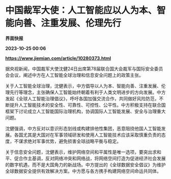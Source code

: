 # 中国裁军大使：人工智能应以人为本、智能向善、注重发展、伦理先行
**界面快报**

**2023-10-25 00:06**

**https://www.jiemian.com/article/10280373.html**

据央视新闻，中国裁军大使沈健24日出席第78届联合国大会裁军与国际安全委员会会议，阐述中方在人工智能全球治理和信息安全问题上的政策主张。

关于人工智能全球治理，沈健表示，中方倡导以人为本、智能向善、注重发展、伦理先行等理念，主张确保人工智能始终朝着有利于人类文明进步的方向发展。中方发起《全球人工智能治理倡议》，呼吁各国加强交流合作，共同做好风险防范，不断提升人工智能技术的安全性、可靠性、可控性、公平性。中方积极支持在联合国框架下讨论成立人工智能国际治理机构，协调国际人工智能发展、安全与治理重大问题。

沈健强调，中方反对以意识形态划线或构建排他性集团，恶意阻挠他国人工智能发展。各国尤其是大国对在军事领域研发和使用人工智能技术应该采取慎重负责的态度，不谋求绝对军事优势，避免损害全球战略平衡与稳定。

关于信息安全问题，沈健表示，维护网络空间和平属性是唯一选项，要突出求和平、促合作主基调，反对网络冲突和网络战，将网络空间打造为促进经济社会发展的数字机遇，而不是大国角力的新战场。中方提出的《全球数据安全倡议》为维护全球数据安全提供有效解决方案。中方愿与各方携手构建网络空间命运共同体。
